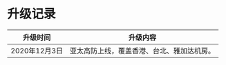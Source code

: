 

# 升级记录

| 升级时间      | 升级内容                                   |
| ------------- | ------------------------------------------ |
| 2020年12月3日 | 亚太高防上线，覆盖香港、台北、雅加达机房。 |
